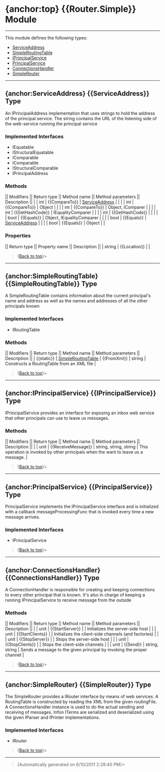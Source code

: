 # {anchor:top} {{Router.Simple}} Module
----
This module defines the following types:
* [ServiceAddress](Router.Simple-Module#ServiceAddress)
* [SimpleRoutingTable](Router.Simple-Module#SimpleRoutingTable)
* [IPrincipalService](Router.Simple-Module#IPrincipalService)
* [PrincipalService](Router.Simple-Module#PrincipalService)
* [ConnectionsHandler](Router.Simple-Module#ConnectionsHandler)
* [SimpleRouter](Router.Simple-Module#SimpleRouter)
----
## {anchor:ServiceAddress} {{ServiceAddress}} Type
An IPrincipalAddress implementation that uses strings to hold the address of the principal service. The string contains the URL of the listening side of the web-service running the principal service

### Implemented Interfaces
* IEquatable<ServiceAddress>
* IStructuralEquatable
* IComparable<ServiceAddress>
* IComparable
* IStructuralComparable
* IPrincipalAddress

### Methods
|| Modifiers || Return type || Method name || Method parameters || Description ||
|  | int | {{CompareTo}} | [ServiceAddress](Router.Simple-Module#ServiceAddress) |  |
|  | int | {{CompareTo}} | Object |  |
|  | int | {{CompareTo}} | Object, IComparer |  |
|  | int | {{GetHashCode}} | IEqualityComparer |  |
|  | int | {{GetHashCode}} |  |  |
|  | bool | {{Equals}} | Object, IEqualityComparer |  |
|  | bool | {{Equals}} | [ServiceAddress](Router.Simple-Module#ServiceAddress) |  |
|  | bool | {{Equals}} | Object |  |

### Properties
|| Return type || Property name || Description ||
| string | {{Location}} |  |
>{[Back to top](#top)}>
----
## {anchor:SimpleRoutingTable} {{SimpleRoutingTable}} Type
A SimpleRoutingTable contains information about the current principal's name and address as well as the names and addresses of all the other principals known

### Implemented Interfaces
* IRoutingTable

### Methods
|| Modifiers || Return type || Method name || Method parameters || Description ||
| {{static}} | [SimpleRoutingTable](Router.Simple-Module#SimpleRoutingTable) | {{FromXml}} | string | Constructs a RoutingTable from an XML file |
>{[Back to top](#top)}>
----
## {anchor:IPrincipalService} {{IPrincipalService}} Type
IPrincipalService provides an interface for exposing an inbox web service that other principals can use to leave us messages.

### Methods
|| Modifiers || Return type || Method name || Method parameters || Description ||
|  | unit | {{ReceiveMessage}} | string, string, string | This operation is invoked by other principals when the want to leave us a message. |
>{[Back to top](#top)}>
----
## {anchor:PrincipalService} {{PrincipalService}} Type
PrincipalService implements the IPrincipalService interface and is  initialized with a callback messageProcessingFunc that is invoked every time a new message arrives.

### Implemented Interfaces
* IPrincipalService
>{[Back to top](#top)}>
----
## {anchor:ConnectionsHandler} {{ConnectionsHandler}} Type
A ConnectionHandler is responsible for creating and keeping connections to every other principal that is known. It's also in charge of keeping a running IPrincipalService to receive message from the outside

### Methods
|| Modifiers || Return type || Method name || Method parameters || Description ||
|  | unit | {{StartServer}} |  | Initializes the server-side host |
|  | unit | {{StartClients}} |  | Initializes the client-side channels (and factories) |
|  | unit | {{StopServer}} |  | Stops the server-side host |
|  | unit | {{StopClients}} |  | Stops the client-side channels |
|  | unit | {{Send}} | string, string | Sends a message to the given principal by invoking the proper channel |
>{[Back to top](#top)}>
----
## {anchor:SimpleRouter} {{SimpleRouter}} Type
The SimpleRouter provides a IRouter interface by means of web services. A RoutingTable is constructed by reading the XML from the given routingFile. A ConnectionsHandler instance is used to do the actual sending and receiving of messages. Infon ITerms are serialized and deserialized using the given IParser and IPrinter implementations.

### Implemented Interfaces
* IRouter
>{[Back to top](#top)}>
----
>{Automatically generated on 6/10/2011 2:28:40 PM}>

